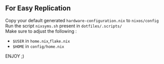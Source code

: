 ## For Easy Replication   
   
Copy your default generated `hardware-configuration.nix` to `nixos/config`    
Run the script `nixsyms.sh` present in `dotfiles/.scripts/`       
Make sure to adjust the following :            
- `$USER` in `home.nix`,`flake.nix`      
- `$HOME` in `config/home.nix`  
  
ENJOY ;)

